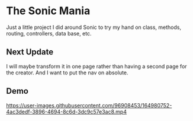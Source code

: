# The Sonic Mania

Just a little project I did around Sonic to try my hand on class, methods, routing, controllers, data base, etc.

## Next Update

I will maybe transform it in one page rather than having a second page for the creator.
And I want to put the nav on absolute.

## Demo

https://user-images.githubusercontent.com/96908453/164980752-4ac3dedf-3896-4694-8c6d-3dc9c57e3ac8.mp4

